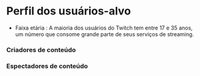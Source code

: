 # Perfil dos usuários-alvo
* Faixa etária : A maioria dos usuários do Twitch tem entre 17 e 35 anos, um número que consome grande parte de seus serviços de streaming.

### Criadores de conteúdo

### Espectadores de conteúdo


